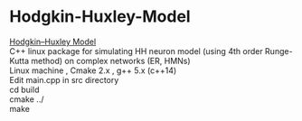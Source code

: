# Hodgkin-Huxley-Model
[Hodgkin–Huxley Model](https://en.wikipedia.org/wiki/Hodgkin%E2%80%93Huxley_model)
<br>
C++ linux package for simulating HH neuron model (using 4th order Runge-Kutta method) on complex networks (ER, HMNs)
<br>
Linux machine , Cmake 2.x , g++ 5.x (c++14)
<br>
Edit main.cpp in src directory
<br>
cd build
<br>
cmake ../
<br>
make
